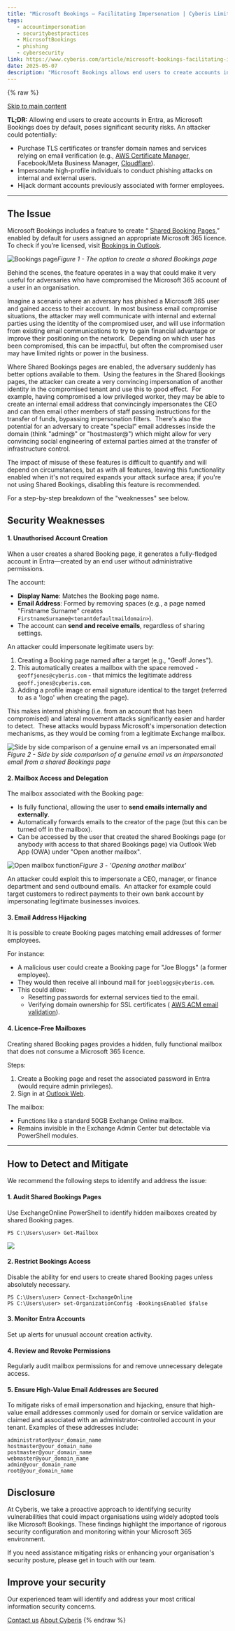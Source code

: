 ```yaml
---
title: "Microsoft Bookings – Facilitating Impersonation | Cyberis Limited"
tags:
   - accountimpersonation
   - securitybestpractices
   - MicrosoftBookings
   - phishing
   - cybersecurity
link: https://www.cyberis.com/article/microsoft-bookings-facilitating-impersonation
date: 2025-05-07
description: "Microsoft Bookings allows end users to create accounts in Entra, introducing significant security vulnerabilities. Attackers can leverage this feature to produce impersonation email accounts, allowing for phishing attacks under the guise of legitimate users, potentially even mimicking high-profile executives. They can also hijack dormant accounts linked to ex-employees, create functional mailboxes without consuming licenses, and exploit these for malicious purposes like domain validation. To mitigate these risks, organizations are advised to audit shared Bookings pages, disable user access unless necessary, and monitor account creation activities within Entra."
---
```

{% raw %}

[Skip to main content](https://www.cyberis.com/article/microsoft-bookings-facilitating-impersonation#main-content)

**TL;DR:** Allowing end users to create accounts in Entra, as Microsoft Bookings does by default, poses significant security risks. An attacker could potentially:

- Purchase TLS certificates or transfer domain names and services relying on email verification (e.g., [AWS Certificate Manager](https://docs.aws.amazon.com/acm/latest/userguide/email-validation.html), Facebook/Meta Business Manager, [Cloudflare](https://developers.cloudflare.com/cloudflare-for-platforms/cloudflare-for-saas/security/certificate-management/issue-and-validate/validate-certificates/email/)).
- Impersonate high-profile individuals to conduct phishing attacks on internal and external users.
- Hijack dormant accounts previously associated with former employees.

* * *

## The Issue

Microsoft Bookings includes a feature to create “ [Shared Booking Pages](https://learn.microsoft.com/en-us/microsoft-365/bookings/bookings-faq),” enabled by default for users assigned an appropriate Microsoft 365 licence. To check if you’re licensed, visit [Bookings in Outlook](https://outlook.office.com/bookings/).

![Bookings page](https://www.cyberis.com/files/inline-images/image_2.png)_Figure 1 - The option to create a shared Bookings page_

Behind the scenes, the feature operates in a way that could make it very useful for adversaries who have compromised the Microsoft 365 account of a user in an organisation.

Imagine a scenario where an adversary has phished a Microsoft 365 user and gained access to their account.  In most business email compromise situations, the attacker may well communicate with internal and external parties using the identity of the compromised user, and will use information from existing email communications to try to gain financial advantage or improve their positioning on the network.  Depending on which user has been compromised, this can be impactful, but often the compromised user may have limited rights or power in the business.

Where Shared Bookings pages are enabled, the adversary suddenly has better options available to them.  Using the features in the Shared Bookings pages, the attacker can create a very convincing impersonation of another identity in the compromised tenant and use this to good effect.  For example, having compromised a low privileged worker, they may be able to create an internal email address that convincingly impersonates the CEO and can then email other members of staff passing instructions for the transfer of funds, bypassing impersonation filters.  There's also the potential for an adversary to create "special" email addresses inside the domain (think "admin@" or "hostmaster@") which might allow for very convincing social engineering of external parties aimed at the transfer of infrastructure control.

The impact of misuse of these features is difficult to quantify and will depend on circumstances, but as with all features, leaving this functionality enabled when it's not required expands your attack surface area; if you're not using Shared Bookings, disabling this feature is recommended.

For a step-by-step breakdown of the "weaknesses" see below.

## Security Weaknesses

#### 1\. Unauthorised Account Creation

When a user creates a shared Booking page, it generates a fully-fledged account in Entra—created by an end user without administrative permissions.

The account:

- **Display Name**: Matches the Booking page name.
- **Email Address**: Formed by removing spaces (e.g., a page named "Firstname Surname" creates `FirstnameSurname@<tenantdefaultmaildomain>`).
- The account can **send and receive emails**, regardless of sharing settings.

An attacker could impersonate legitimate users by:

1. Creating a Booking page named after a target (e.g., "Geoff Jones").
2. This automatically creates a mailbox with the space removed - `geoffjones@cyberis.com` \- that mimics the legitimate address `geoff.jones@cyberis.com`.
3. Adding a profile image or email signature identical to the target (referred to as a 'logo' when creating the page).

This makes internal phishing (i.e. from an account that has been compromised) and lateral movement attacks significantly easier and harder to detect.  These attacks would bypass Microsoft's impersonation detection mechanisms, as they would be coming from a legitimate Exchange mailbox.

![Side by side comparison of a genuine email vs an impersonated email](https://www.cyberis.com/files/inline-images/sidebyside.png)_Figure 2 - Side by side comparison of a genuine email vs an impersonated email from a shared Bookings page_

#### 2\. Mailbox Access and Delegation

The mailbox associated with the Booking page:

- Is fully functional, allowing the user to **send emails internally and externally**.
- Automatically forwards emails to the creator of the page (but this can be turned off in the mailbox).
- Can be accessed by the user that created the shared Bookings page (or anybody with access to that shared Bookings page) via Outlook Web App (OWA) under "Open another mailbox".

![Open mailbox function](https://www.cyberis.com/files/inline-images/openmailbox.png)_Figure 3 - 'Opening another mailbox'_

An attacker could exploit this to impersonate a CEO, manager, or finance department and send outbound emails.  An attacker for example could target customers to redirect payments to their own bank account by impersonating legitimate businesses invoices.

#### 3\. Email Address Hijacking

It is possible to create Booking pages matching email addresses of former employees.

For instance:

- A malicious user could create a Booking page for "Joe Bloggs" (a former employee).
- They would then receive all inbound mail for `joebloggs@cyberis.com`.
- This could allow:
  - Resetting passwords for external services tied to the email.
  - Verifying domain ownership for SSL certificates ( [AWS ACM email validation](https://docs.aws.amazon.com/acm/latest/userguide/email-validation.html)).

#### 4\. Licence-Free Mailboxes

Creating shared Booking pages provides a hidden, fully functional mailbox that does not consume a Microsoft 365 licence.

Steps:

1. Create a Booking page and reset the associated password in Entra (would require admin privileges).
2. Sign in at [Outlook Web](https://outlook.office.com/).

The mailbox:

- Functions like a standard 50GB Exchange Online mailbox.
- Remains invisible in the Exchange Admin Center but detectable via PowerShell modules.

* * *

## How to Detect and Mitigate

We recommend the following steps to identify and address the issue:

#### 1\. Audit Shared Bookings Pages

Use ExchangeOnline PowerShell to identify hidden mailboxes created by shared Booking pages.

```plaintext hljs plaintext
PS C:\Users\user> Get-Mailbox
```

![](https://www.cyberis.com/files/inline-images/image_1.png)

#### 2\. Restrict Bookings Access

Disable the ability for end users to create shared Booking pages unless absolutely necessary.

```plaintext hljs plaintext
PS C:\Users\user> Connect-ExchangeOnline
PS C:\Users\user> set-OrganizationConfig -BookingsEnabled $false
```

#### 3\. Monitor Entra Accounts

Set up alerts for unusual account creation activity.

#### 4\. Review and Revoke Permissions

Regularly audit mailbox permissions for and remove unnecessary delegate access.

#### 5\. Ensure High-Value Email Addresses are Secured

To mitigate risks of email impersonation and hijacking, ensure that high-value email addresses commonly used for domain or service validation are claimed and associated with an administrator-controlled account in your tenant. Examples of these addresses include:

```plaintext hljs plaintext
administrator@your_domain_name
hostmaster@your_domain_name
postmaster@your_domain_name
webmaster@your_domain_name
admin@your_domain_name
root@your_domain_name
```

## Disclosure

At Cyberis, we take a proactive approach to identifying security vulnerabilities that could impact organisations using widely adopted tools like Microsoft Bookings. These findings highlight the importance of rigorous security configuration and monitoring within your Microsoft 365 environment.

If you need assistance mitigating risks or enhancing your organisation's security posture, please get in touch with our team.

## Improve your security

Our experienced team will identify and address your most critical information security concerns.

[Contact us](https://www.cyberis.com/contact-us "") [About Cyberis](https://www.cyberis.com/about-us "")
{% endraw %}
